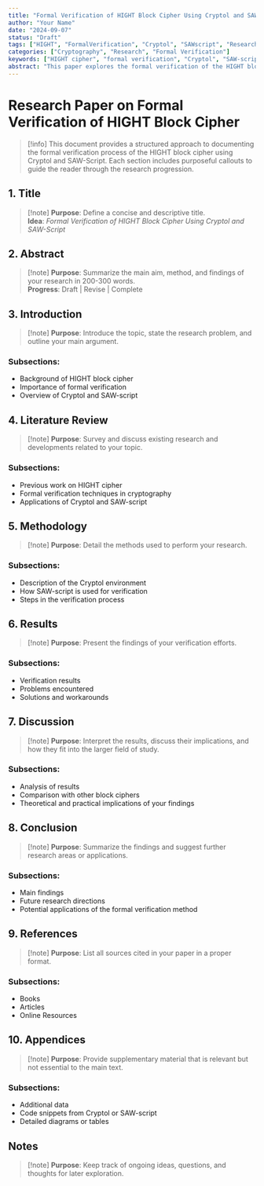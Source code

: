 ```yaml
---
title: "Formal Verification of HIGHT Block Cipher Using Cryptol and SAW-Script"
author: "Your Name"
date: "2024-09-07"
status: "Draft"
tags: ["HIGHT", "FormalVerification", "Cryptol", "SAWscript", "ResearchPaper"]
categories: ["Cryptography", "Research", "Formal Verification"]
keywords: ["HIGHT cipher", "formal verification", "Cryptol", "SAW-script"]
abstract: "This paper explores the formal verification of the HIGHT block cipher utilizing Cryptol and SAW-script to enhance cryptographic security protocols."
---
```


# Research Paper on Formal Verification of HIGHT Block Cipher

> [!info] This document provides a structured approach to documenting the formal verification process of the HIGHT block cipher using Cryptol and SAW-Script. Each section includes purposeful callouts to guide the reader through the research progression.

## 1. Title
> [!note] **Purpose**: Define a concise and descriptive title.  
**Idea**: _Formal Verification of HIGHT Block Cipher Using Cryptol and SAW-Script_

## 2. Abstract
> [!note] **Purpose**: Summarize the main aim, method, and findings of your research in 200-300 words.  
**Progress**: Draft | Revise | Complete

## 3. Introduction
> [!note] **Purpose**: Introduce the topic, state the research problem, and outline your main argument.  
### Subsections:
- Background of HIGHT block cipher
- Importance of formal verification
- Overview of Cryptol and SAW-script

## 4. Literature Review
> [!note] **Purpose**: Survey and discuss existing research and developments related to your topic.  
### Subsections:
- Previous work on HIGHT cipher
- Formal verification techniques in cryptography
- Applications of Cryptol and SAW-script

## 5. Methodology
> [!note] **Purpose**: Detail the methods used to perform your research.  
### Subsections:
- Description of the Cryptol environment
- How SAW-script is used for verification
- Steps in the verification process

## 6. Results
> [!note] **Purpose**: Present the findings of your verification efforts.  
### Subsections:
- Verification results
- Problems encountered
- Solutions and workarounds

## 7. Discussion
> [!note] **Purpose**: Interpret the results, discuss their implications, and how they fit into the larger field of study.  
### Subsections:
- Analysis of results
- Comparison with other block ciphers
- Theoretical and practical implications of your findings

## 8. Conclusion
> [!note] **Purpose**: Summarize the findings and suggest further research areas or applications.  
### Subsections:
- Main findings
- Future research directions
- Potential applications of the formal verification method

## 9. References
> [!note] **Purpose**: List all sources cited in your paper in a proper format.  
### Subsections:
- Books
- Articles
- Online Resources

## 10. Appendices
> [!note] **Purpose**: Provide supplementary material that is relevant but not essential to the main text.  
### Subsections:
- Additional data
- Code snippets from Cryptol or SAW-script
- Detailed diagrams or tables

## Notes
> [!note] **Purpose**: Keep track of ongoing ideas, questions, and thoughts for later exploration.
